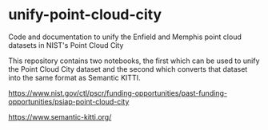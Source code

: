 # unify-point-cloud-city
Code and documentation to unify the Enfield and Memphis point cloud datasets in NIST's Point Cloud City

This repository contains two notebooks, the first which can be used to unify the Point Cloud City dataset and the second which converts that dataset into the same format as Semantic KITTI.

https://www.nist.gov/ctl/pscr/funding-opportunities/past-funding-opportunities/psiap-point-cloud-city

https://www.semantic-kitti.org/

